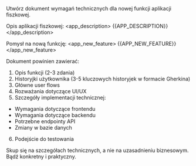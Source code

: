 Utwórz dokument wymagań technicznych dla nowej funkcji aplikacji fiszkowej.

Opis aplikacji fiszkowej:
<app_description>
{{APP_DESCRIPTION}}
</app_description>

Pomysł na nową funkcję:
<app_new_feature>
{{APP_NEW_FEATURE}}
</app_new_feature>

Dokument powinien zawierać:

1. Opis funkcji (2-3 zdania)
2. Historyjki użytkownika (3-5 kluczowych historyjek w formacie Gherkina)
3. Główne user flows
4. Rozważania dotyczące UI/UX
5. Szczegóły implementacji technicznej:

- Wymagania dotyczące frontendu
- Wymagania dotyczące backendu
- Potrzebne endpointy API
- Zmiany w bazie danych

6. Podejście do testowania

Skup się na szczegółach technicznych, a nie na uzasadnieniu biznesowym. Bądź konkretny i praktyczny.
